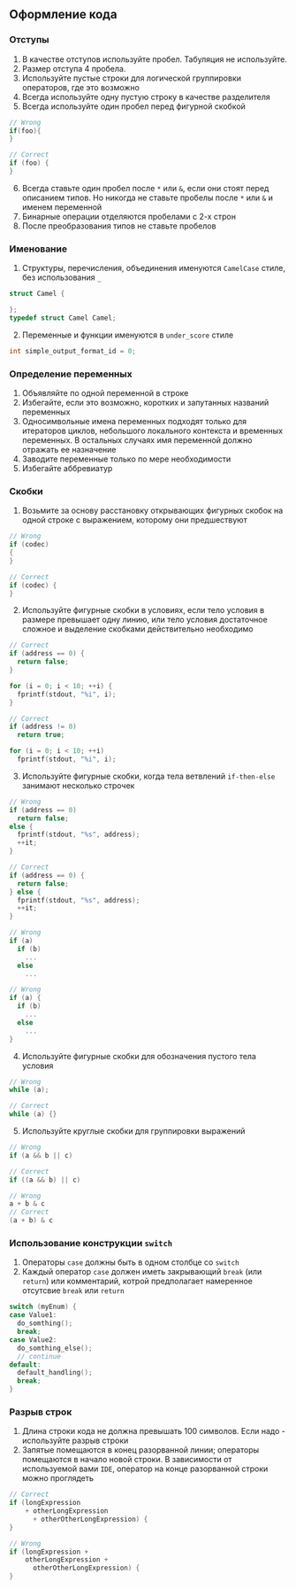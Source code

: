 ## Оформление кода

### Отступы

1. В качестве отступов используйте пробел. Табуляция не используйте.
2. Размер отступа 4 пробела.
3. Используйте пустые строки для логической группировки операторов, где это возможно
4. Всегда используйте одну пустую строку в качестве разделителя
5. Всегда используйте один пробел перед фигурной скобкой
```cpp
// Wrong
if(foo){
}

// Correct
if (foo) {
}
```
6. Всегда ставьте один пробел после `*` или `&`, если они стоят перед описанием типов. Но никогда не ставьте пробелы после `*` или `&` и именем переменной
7. Бинарные операции отделяются пробелами с 2-х строн
8. После преобразования типов не ставьте пробелов

### Именование

1. Структуры, перечисления, объединения именуются `CamelCase` стиле, без использования `_`
```cpp
struct Camel {

};
typedef struct Camel Camel;
```
2. Переменные и функции именуются в `under_score` стиле
```cpp
int simple_output_format_id = 0;
```

### Определение переменных
1. Объявляйте по одной переменной в строке
2. Избегайте, если это возможно, коротких и запутанных названий переменных
3. Односимвольные имена переменных подходят только для итераторов циклов, небольшого локального контекста и временных переменных. В остальных случаях имя переменной должно отражать ее назначение
4. Заводите переменные только по мере необходимости
5. Избегайте аббревиатур

### Cкобки

1. Возьмите за основу расстановку открывающих фигурных скобок на одной строке с выражением, которому они предшествуют
```cpp
// Wrong
if (codec)
{
}

// Correct
if (codec) {
}
```
2. Используйте фигурные скобки в условиях, если тело условия в размере превышает одну линию, или тело условия достаточное сложное и выделение скобками действительно необходимо
```cpp
// Correct
if (address == 0) {
  return false;
}

for (i = 0; i < 10; ++i) {
  fprintf(stdout, "%i", i);
}

// Correct
if (address != 0)
  return true;

for (i = 0; i < 10; ++i)
  fprintf(stdout, "%i", i);
```
3. Используйте фигурные скобки, когда тела ветвлений `if-then-else` занимают несколько строчек
```cpp
// Wrong
if (address == 0)
  return false;
else {
  fprintf(stdout, "%s", address);
  ++it;
}

// Correct
if (address == 0) {
  return false;
} else {
  fprintf(stdout, "%s", address);
  ++it;
}

// Wrong
if (a)
  if (b)
    ...
  else
    ...

// Wrong
if (a) {
  if (b)
    ...
  else
    ...
}
```
4. Используйте фигурные скобки для обозначения пустого тела условия
```cpp
// Wrong
while (a);

// Correct
while (a) {}
```
5. Используйте круглые скобки для группировки выражений
```cpp
// Wrong
if (a && b || c)

// Correct
if ((a && b) || c)

// Wrong
a + b & c
// Correct
(a + b) & c
```
### Использование конструкции `switch`
1. Операторы `case` должны быть в одном столбце со `switch`
2. Каждый оператор `case` должен иметь закрывающий `break` (или `return`) или комментарий, котрой предполагает намеренное отсутсвие `break` или `return`
```cpp
switch (myEnum) {
case Value1:
  do_somthing();
  break;
case Value2:
  do_somthing_else();
  // continue
default:
  default_handling();
  break;
}
```
### Разрыв строк
1. Длина строки кода не должна превышать 100 символов. Если надо - используйте разрыв строки
2. Запятые помещаются в конец разорванной линии; операторы помещаются в начало новой строки. В зависимости от используемой вами `IDE`, оператор на конце разорванной строки можно проглядеть
```cpp
// Correct
if (longExpression
    + otherLongExpression
	  + otherOtherLongExpression) {
}

// Wrong
if (longExpression +
    otherLongExpression +
	  otherOtherLongExpression) {
}
```
###
